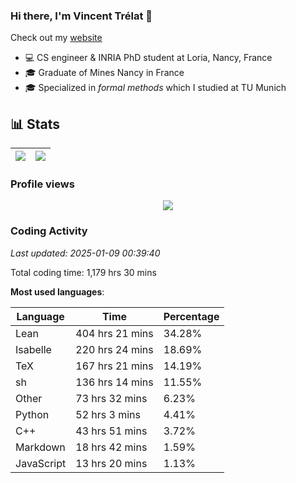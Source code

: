 ### Hi there, I'm Vincent Trélat 👋

Check out my [website](https://vtrelat.github.io)

-   💻 CS engineer & INRIA PhD student at Loria, Nancy, France
-   🎓 Graduate of Mines Nancy in France
-   🎓 Specialized in _formal methods_ which I studied at TU Munich

## 📊 **Stats**

| <img align="center" src="https://readme-stats.clckblog.space/api?username=VTrelat&show_icons=true&include_all_commits=true&theme=tokyonight&hide_border=true" /> | <img align="center" src="https://readme-stats.clckblog.space/api/top-langs/?username=VTrelat&layout=compact&theme=tokyonight&hide_border=true" /> |
| ---------------------------------------------------------------------------------------------------------------------------------------------------------------- | ------------------------------------------------------------------------------------------------------------------------------------------------- |

### Profile views

<p align="center">
 <img src="https://profile-counter.glitch.me/VTrelat/count.svg" />
</p>

<!--automations-->
### Coding Activity
_Last updated: 2025-01-09 00:39:40_

Total coding time: 1,179 hrs 30 mins

**Most used languages**:

| Language | Time | Percentage |
| ------------- | ------------- | ------------- |
| Lean | 404 hrs 21 mins | 34.28% |
| Isabelle | 220 hrs 24 mins | 18.69% |
| TeX | 167 hrs 21 mins | 14.19% |
| sh | 136 hrs 14 mins | 11.55% |
| Other | 73 hrs 32 mins | 6.23% |
| Python | 52 hrs 3 mins | 4.41% |
| C++ | 43 hrs 51 mins | 3.72% |
| Markdown | 18 hrs 42 mins | 1.59% |
| JavaScript | 13 hrs 20 mins | 1.13% |


